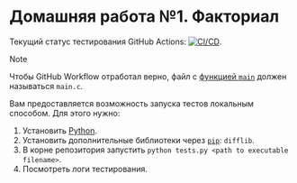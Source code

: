 # Домашняя работа №1. Факториал

Текущий статус тестирования GitHub Actions: [![CI/CD](../../actions/workflows/ci.yaml/badge.svg?branch=main&event=workflow_dispatch)](../../actions/workflows/ci.yaml).

> [!Note]
> Чтобы GitHub Workflow отработал верно, файл с [функцией `main`](https://en.cppreference.com/w/c/language/main_function) должен называться `main.c`.

Вам предоставляется возможность запуска тестов локальным способом. Для этого нужно:

1. Установить [Python](https://www.python.org/).
2. Установить дополнительные библиотеки через [`pip`](https://pypi.org/project/pip/): `difflib`.
3. В корне репозитория запустить `python tests.py <path to executable filename>`.
4. Посмотреть логи тестирования.
